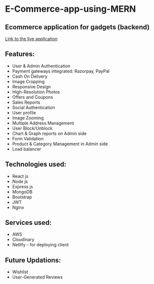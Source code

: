 # E-Commerce-app-using-MERN
## Ecommerce application for gadgets (backend)
[Link to the live application](https://www.justin-nicky.space/)
## Features:
* User & Admin Authentication
* Payment gateways integrated: Razorpay, PayPal
* Cash On Delivery
* Image Cropping
* Responsive Design
* High-Resolution Photos
* Offers and Coupons
* Sales Reports
* Social Authentication
* User profile
* Image Zooming
* Multiple Address Management
* User Block/Unblock
* Chart & Graph reports on Admin side
* Form Validation
* Product & Category Management in Admin side
* Load balancer

## Technologies used:
* React js
* Node js
* Express js
* MongoDB
* Bootstrap
* JWT
* Nginx

## Services used:
* AWS
* Cloudinary
* Netlify - for deploying client

## Future Updations:
* Wishlist
* User-Generated Reviews
